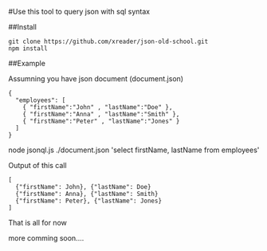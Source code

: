 #Use this tool to query json with sql syntax

##Install
```
git clone https://github.com/xreader/json-old-school.git
npm install
```

##Example


Assumning you have json document (document.json)
```
{
  "employees": [
    { "firstName":"John" , "lastName":"Doe" },
    { "firstName":"Anna" , "lastName":"Smith" },
    { "firstName":"Peter" , "lastName":"Jones" }
  ]
}
```


node jsonql.js ./document.json 'select firstName, lastName from employees'


Output of this call

```
[
  {"firstName": John}, {"lastName": Doe}
  {"firstName": Anna}, {"lastName": Smith}
  {"firstName": Peter}, {"lastName": Jones}
]
```

That is all for now

more comming soon....
